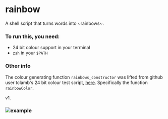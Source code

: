 rainbow
=======

A shell script that turns words into \~rainbows\~.

### To run this, you need:
 - 24 bit colour support in your terminal
 - `zsh` in your `$PATH`

### Other info

The colour generating function `rainbows_constructor` was lifted from github user tclamb's 24 bit colour test script, [here](https://github.com/tclamb/iTerm2/blob/d0ecb297727a59c9ee551144caeade675d9ae04b/tests/24-bit-color.sh). Specifically the function `rainbowColor`.

v1.

### ![example](http://i.imgur.com/82HiYhM.png)
